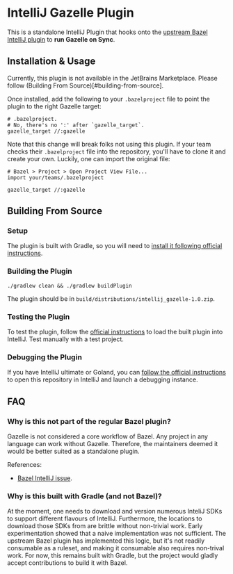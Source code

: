 # IntelliJ Gazelle Plugin

This is a standalone IntelliJ Plugin that hooks onto the [upstream Bazel IntelliJ plugin](https://github.com/bazelbuild/intellij) to **run Gazelle on Sync**.

## Installation & Usage

Currently, this plugin is not available in the JetBrains Marketplace. Please follow (Building From Source)[#building-from-source].

Once installed, add the following to your `.bazelproject` file to point the plugin to the right Gazelle target:

```
# .bazelproject.
# No, there's no ':' after `gazelle_target`.
gazelle_target //:gazelle
```

Note that this change will break folks not using this plugin. If your team checks their `.bazelproject` file into the repository, you'll have to clone it and create your own. Luckily, one can import the original file:

```
# Bazel > Project > Open Project View File...
import your/teams/.bazelproject

gazelle_target //:gazelle
```

## <a name="building-from-source"></a> Building From Source

### Setup

The plugin is built with Gradle, so you will need to [install it following official instructions](https://gradle.org/install/).

### Building the Plugin

```
./gradlew clean && ./gradlew buildPlugin
```
The plugin should be in `build/distributions/intellij_gazelle-1.0.zip`.

### Testing the Plugin

To test the plugin, follow the [official instructions](https://www.jetbrains.com/help/idea/managing-plugins.html#install_plugin_from_disk) to load the built plugin into IntelliJ.
Test manually with a test project.

### Debugging the Plugin

If you have IntelliJ ultimate or Goland, you can [follow the official instructions](https://plugins.jetbrains.com/docs/intellij/running-and-debugging-a-plugin.html) to open this repository in IntelliJ and launch a debugging instance.

## FAQ

### Why is this not part of the regular Bazel plugin?

Gazelle is not considered a core workflow of Bazel. Any project in any language can work without Gazelle.
Therefore, the maintainers deemed it would be better suited as a standalone plugin.

References:
- [Bazel IntelliJ issue](https://github.com/bazelbuild/intellij/issues/3216).

### Why is this built with Gradle (and not Bazel)?

At the moment, one needs to download and version numerous InteliJ SDKs to support different flavours of IntelliJ.
Furthermore, the locations to download those SDKs from are brittle without non-trivial work. Early experimentation showed that a naive implementation was not sufficient.
The upstream Bazel plugin has implemented this logic, but it's not readily consumable as a ruleset, and making it consumable also requires non-trival work.
For now, this remains built with Gradle, but the project would gladly accept contributions to build it with Bazel.

